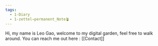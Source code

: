 ```yaml
---
tags:
  - 1-Diary
  - 1-zettel⇒permanent_Note🪴
---
```

Hi, my name is Leo Gao, welcome to my digital garden, feel free to walk around.
You can reach me out here : [[Contact]]
